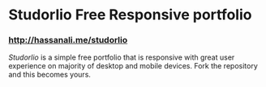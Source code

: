 Studorlio Free Responsive portfolio
==========================================

### <http://hassanali.me/studorlio>

*Studorlio* is a simple free portfolio that is responsive with great user experience on majority of desktop and mobile devices. Fork the repository and this becomes yours. 



